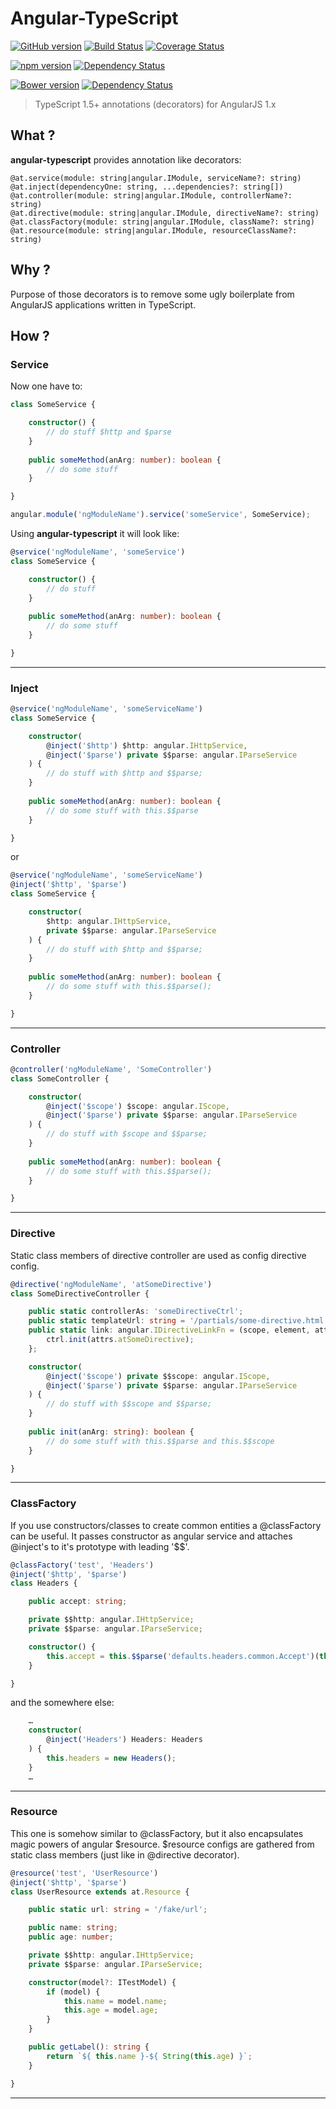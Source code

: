 Angular-TypeScript
==================

[![GitHub version](https://badge.fury.io/gh/ulfryk%2Fangular-typescript.svg)](http://badge.fury.io/gh/ulfryk%2Fangular-typescript)
[![Build Status](https://travis-ci.org/ulfryk/angular-typescript.svg)](https://travis-ci.org/ulfryk/angular-typescript)
[![Coverage Status](https://coveralls.io/repos/ulfryk/angular-typescript/badge.svg?branch=master)](https://coveralls.io/r/ulfryk/angular-typescript?branch=master)


[![npm version](https://badge.fury.io/js/angular-typescript.svg)](http://badge.fury.io/js/angular-typescript)
[![Dependency Status](https://www.versioneye.com/user/projects/5591b8f9396561001900009b/badge.svg?style=flat)](https://www.versioneye.com/user/projects/5591b8f9396561001900009b)


[![Bower version](https://badge.fury.io/bo/angular-typescript.svg)](http://badge.fury.io/bo/angular-typescript)
[![Dependency Status](https://www.versioneye.com/user/projects/5591b93039656100200000a9/badge.svg?style=flat)](https://www.versioneye.com/user/projects/5591b93039656100200000a9)



> TypeScript 1.5+ annotations (decorators) for AngularJS 1.x 

What ?
------

**angular-typescript** provides annotation like decorators:

```
@at.service(module: string|angular.IModule, serviceName?: string)
@at.inject(dependencyOne: string, ...dependencies?: string[])
@at.controller(module: string|angular.IModule, controllerName?: string)
@at.directive(module: string|angular.IModule, directiveName?: string)
@at.classFactory(module: string|angular.IModule, className?: string)
@at.resource(module: string|angular.IModule, resourceClassName?: string)
```

Why ?
-----

Purpose of those decorators is to remove some ugly boilerplate from AngularJS applications written in TypeScript.

How ?
-----

### Service

Now one have to:

```typescript
class SomeService {

    constructor() {
        // do stuff $http and $parse
    }
    
    public someMethod(anArg: number): boolean {
        // do some stuff
    }

}

angular.module('ngModuleName').service('someService', SomeService);
```

Using **angular-typescript** it will look like:

```typescript
@service('ngModuleName', 'someService')
class SomeService {

    constructor() {
        // do stuff
    }
    
    public someMethod(anArg: number): boolean {
        // do some stuff
    }

}
```

***

### Inject

```typescript
@service('ngModuleName', 'someServiceName')
class SomeService {

    constructor(
        @inject('$http') $http: angular.IHttpService,
        @inject('$parse') private $$parse: angular.IParseService
    ) {
        // do stuff with $http and $$parse;
    }
    
    public someMethod(anArg: number): boolean {
        // do some stuff with this.$$parse
    }

}
```

or

```typescript
@service('ngModuleName', 'someServiceName')
@inject('$http', '$parse')
class SomeService {

    constructor(
        $http: angular.IHttpService, 
        private $$parse: angular.IParseService
    ) {
        // do stuff with $http and $$parse;
    }
    
    public someMethod(anArg: number): boolean {
        // do some stuff with this.$$parse();
    }

}
```

***

### Controller


```typescript
@controller('ngModuleName', 'SomeController')
class SomeController {

    constructor(
        @inject('$scope') $scope: angular.IScope,
        @inject('$parse') private $$parse: angular.IParseService
    ) {
        // do stuff with $scope and $$parse;
    }
    
    public someMethod(anArg: number): boolean {
        // do some stuff with this.$$parse();
    }

}
```

***

### Directive

Static class members of directive controller are used as config directive config.

```typescript
@directive('ngModuleName', 'atSomeDirective')
class SomeDirectiveController {

    public static controllerAs: 'someDirectiveCtrl';
    public static templateUrl: string = '/partials/some-directive.html';
    public static link: angular.IDirectiveLinkFn = (scope, element, attrs, ctrl: SomeDirectiveController) => {
        ctrl.init(attrs.atSomeDirective);
    };

    constructor(
        @inject('$scope') private $$scope: angular.IScope,
        @inject('$parse') private $$parse: angular.IParseService
    ) {
        // do stuff with $$scope and $$parse;
    }
    
    public init(anArg: string): boolean {
        // do some stuff with this.$$parse and this.$$scope
    }

}
```

***

### ClassFactory

If you use constructors/classes to create common entities a @classFactory can be useful. It passes constructor as angular service and attaches @inject's to it's prototype with leading '$$'.

```typescript
@classFactory('test', 'Headers')
@inject('$http', '$parse')
class Headers {

    public accept: string;

    private $$http: angular.IHttpService;
    private $$parse: angular.IParseService;

    constructor() {
        this.accept = this.$$parse('defaults.headers.common.Accept')(this.$$http);
    }

}
```

and the somewhere else:

```typescript
    …
    constructor(
        @inject('Headers') Headers: Headers
    ) {
        this.headers = new Headers();
    }
    …
```

***

### Resource

This one is somehow similar to @classFactory, but it also encapsulates magic powers of angular $resource. $resource configs are gathered from static class members (just like in @directive decorator).

```typescript
@resource('test', 'UserResource')
@inject('$http', '$parse')
class UserResource extends at.Resource {

    public static url: string = '/fake/url';

    public name: string;
    public age: number;

    private $$http: angular.IHttpService;
    private $$parse: angular.IParseService;

    constructor(model?: ITestModel) {
        if (model) {
            this.name = model.name;
            this.age = model.age;
        }
    }

    public getLabel(): string {
        return `${ this.name }-${ String(this.age) }`;
    }

}
```

***

